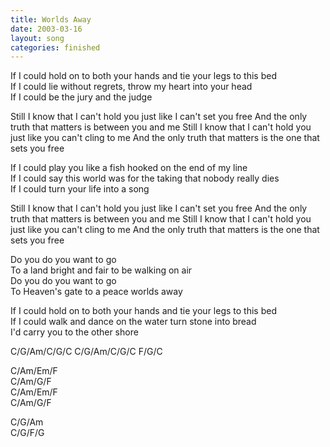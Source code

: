 ```yaml
---
title: Worlds Away
date: 2003-03-16
layout: song
categories: finished
---
```

If I could hold on to both your hands and tie your legs to this bed  
If I could lie without regrets, throw my heart into your head  
If I could be the jury and the judge

<div class="chorus">Still I know that I can't hold you just like I can't set you free  
And the only truth that matters is between you and me  
Still I know that I can't hold you just like you can't cling to me  
And the only truth that matters is the one that sets you free</div>

If I could play you like a fish hooked on the end of my line  
If I could say this world was for the taking that nobody really dies  
If I could turn your life into a song

<div class="chorus">Still I know that I can't hold you just like I can't set you free  
And the only truth that matters is between you and me  
Still I know that I can't hold you just like you can't cling to me  
And the only truth that matters is the one that sets you free

Do you do you want to go  
To a land bright and fair to be walking on air  
Do you do you want to go  
To Heaven's gate to a peace worlds away</div>

If I could hold on to both your hands and tie your legs to this bed  
If I could walk and dance on the water turn stone into bread  
I'd carry you to the other shore  

<div class="chords">
C/G/Am/C/G/C  
C/G/Am/C/G/C  
F/G/C  

C/Am/Em/F  
C/Am/G/F  
C/Am/Em/F  
C/Am/G/F  

C/G/Am  
C/G/F/G</div>

